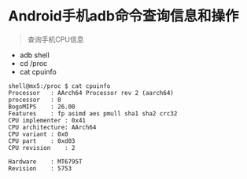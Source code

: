 # Android手机adb命令查询信息和操作
> 查询手机CPU信息

* adb shell
* cd /proc
* cat cpuinfo

```
shell@mx5:/proc $ cat cpuinfo
Processor	: AArch64 Processor rev 2 (aarch64)
processor	: 0
BogoMIPS	: 26.00
Features	: fp asimd aes pmull sha1 sha2 crc32
CPU implementer	: 0x41
CPU architecture: AArch64
CPU variant	: 0x0
CPU part	: 0xd03
CPU revision	: 2

Hardware	: MT6795T
Revision	: 5753
```